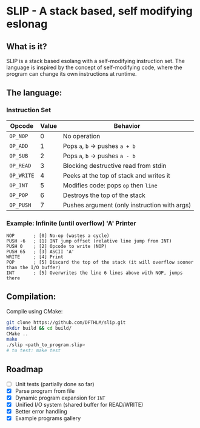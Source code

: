 # SLIP - A stack based, self modifying eslonag

## What is it?
SLIP is a stack based esolang with a self-modifying instruction set. The language is inspired by the concept of self-modifying code, where the program can change its own instructions at runtime.

## The language:
### Instruction Set

| Opcode    | Value | Behavior                                     |
|-----------|-------|----------------------------------------------|
| `OP_NOP`  | 0     | No operation                                 |
| `OP_ADD`  | 1     | Pops `a`, `b` → pushes `a + b`               |
| `OP_SUB`  | 2     | Pops `a`, `b` → pushes `a - b`               |
| `OP_READ` | 3     | Blocking destructive read from stdin         |
| `OP_WRITE`| 4     | Peeks at the top of stack and writes it      |
| `OP_INT`  | 5     | Modifies code: pops `op` then `line`         |
| `OP_POP`  | 6     | Destroys the top of the stack                |
| `OP_PUSH` | 7     | Pushes argument (only instruction with args) |

### Example: Infinite (until overflow) 'A' Printer

```
NOP       ; [0] No-op (wastes a cycle)
PUSH -6   ; [1] INT jump offset (relative line jump from INT)
PUSH 0    ; [2] Opcode to write (NOP)
PUSH 65   ; [3] ASCII 'A'
WRITE     ; [4] Print
POP       ; [5] Discard the top of the stack (it will overflow sooner than the I/O buffer)
INT       ; [5] Overwrites the line 6 lines above with NOP, jumps there
```

## Compilation:
Compile using CMake:
```bash
git clone https://github.com/DFTHLM/slip.git
mkdir build && cd build/
CMake ..
make
./slip <path_to_program.slip>
# to test: make test
```

## Roadmap
- [ ] Unit tests (partially done so far)
- [x] Parse program from file
- [x] Dynamic program expansion for `INT`
- [x] Unified I/O system (shared buffer for READ/WRITE)
- [x] Better error handling
- [x] Example programs gallery
